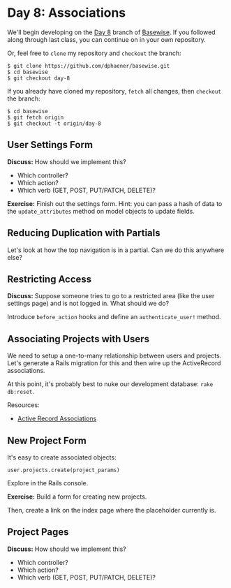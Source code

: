 # Day 8: Associations

We'll begin developing on the [Day 8](https://github.com/dphaener/basewise/tree/day-8) branch of [Basewise](https://github.com/dphaener/basewise). If you followed along through last class, you can continue on in your own repository.

Or, feel free to `clone` my repository and `checkout` the branch:

    $ git clone https://github.com/dphaener/basewise.git
    $ cd basewise
    $ git checkout day-8

If you already have cloned my repository, `fetch` all changes, then `checkout` the branch:

    $ cd basewise
    $ git fetch origin
    $ git checkout -t origin/day-8

## User Settings Form

**Discuss:** How should we implement this?

- Which controller?
- Which action?
- Which verb (GET, POST, PUT/PATCH, DELETE)?

**Exercise:** Finish out the settings form. Hint: you can pass a hash of data to the `update_attributes` method on model objects to update fields.

## Reducing Duplication with Partials

Let's look at how the top navigation is in a partial. Can we do this anywhere else?

## Restricting Access

**Discuss:** Suppose someone tries to go to a restricted area (like the user settings page) and is not logged in. What should we do?

Introduce `before_action` hooks and define an `authenticate_user!` method.


## Associating Projects with Users

We need to setup a one-to-many relationship between users and projects. Let's generate a Rails migration for this and then wire up the ActiveRecord associations.

At this point, it's probably best to nuke our development database: `rake db:reset`.

Resources:

- [Active Record Associations](http://guides.rubyonrails.org/association_basics.html)

## New Project Form

It's easy to create associated objects:

    user.projects.create(project_params)

Explore in the Rails console.

**Exercise:** Build a form for creating new projects.

Then, create a link on the index page where the placeholder currently is.

## Project Pages

**Discuss:** How should we implement this?

- Which controller?
- Which action?
- Which verb (GET, POST, PUT/PATCH, DELETE)?
